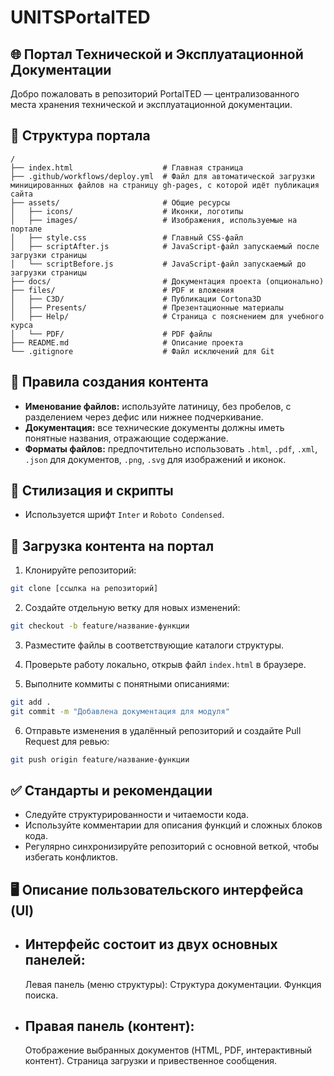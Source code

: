 # UNITSPortalTED

## 🌐 Портал Технической и Эксплуатационной Документации

Добро пожаловать в репозиторий PortalTED — централизованного места хранения технической и эксплуатационной документации.

## 📂 Структура портала

```
/
├── index.html                    # Главная страница
├── .github/workflows/deploy.yml  # Файл для автоматической загрузки миницированных файлов на страницу gh-pages, с которой идёт публикация сайта
├── assets/                       # Общие ресурсы
│   ├── icons/                    # Иконки, логотипы
│   ├── images/                   # Изображения, используемые на портале
│   ├── style.css                 # Главный CSS-файл
│   ├── scriptAfter.js            # JavaScript-файл запускаемый после загрузки страницы
│   └── scriptBefore.js           # JavaScript-файл запускаемый до загрузки страницы
├── docs/                         # Документация проекта (опционально)
├── files/                        # PDF и вложения
│   ├── C3D/                      # Публикации Cortona3D
│   ├── Presents/                 # Презентационные материалы
│   ├── Help/                     # Страница с пояснением для учебного курса
│   └── PDF/                      # PDF файлы
├── README.md                     # Описание проекта
└── .gitignore                    # Файл исключений для Git

```

## 🚀 Правила создания контента

- **Именование файлов:** используйте латиницу, без пробелов, с разделением через дефис или нижнее подчеркивание.
- **Документация:** все технические документы должны иметь понятные названия, отражающие содержание.
- **Форматы файлов:** предпочтительно использовать `.html`, `.pdf`, `.xml`, `.json` для документов, `.png`, `.svg` для изображений и иконок.

## 🎨 Стилизация и скрипты

- Используется шрифт `Inter` и `Roboto Condensed`.

## 🔄 Загрузка контента на портал

1. Клонируйте репозиторий:
```bash
git clone [ссылка на репозиторий]
```

2. Создайте отдельную ветку для новых изменений:
```bash
git checkout -b feature/название-функции
```

3. Разместите файлы в соответствующие каталоги структуры.

4. Проверьте работу локально, открыв файл `index.html` в браузере.

5. Выполните коммиты с понятными описаниями:
```bash
git add .
git commit -m "Добавлена документация для модуля"
```

6. Отправьте изменения в удалённый репозиторий и создайте Pull Request для ревью:
```bash
git push origin feature/название-функции
```

## ✅ Стандарты и рекомендации

- Следуйте структурированности и читаемости кода.
- Используйте комментарии для описания функций и сложных блоков кода.
- Регулярно синхронизируйте репозиторий с основной веткой, чтобы избегать конфликтов.

## 🖥️ Описание пользовательского интерфейса (UI)
- ## Интерфейс состоит из двух основных панелей:
    Левая панель (меню структуры):
        Структура документации.
        Функция поиска.

- ## Правая панель (контент):
    Отображение выбранных документов (HTML, PDF, интерактивный контент).
    Страница загрузки и привественное сообщения.